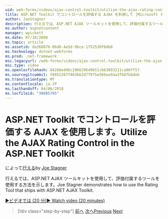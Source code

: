 ```yaml
---
uid: web-forms/videos/ajax-control-toolkit/utilize-the-ajax-rating-control-in-the-aspnet-toolkit
title: ASP.NET Toolkit でコントロールを評価する AJAX を利用して |Microsoft ドキュメント
author: JoeStagner
description: 行えるでは、ASP.NET AJAX ツールキットを使用して、評価付属するツールを使用する方法を示します。
ms.author: aspnetcontent
manager: wpickett
ms.date: 07/10/2008
ms.topic: article
ms.assetid: da366876-06d8-4a5d-9bce-1f52530f04b0
ms.technology: dotnet-webforms
ms.prod: .net-framework
msc.legacyurl: /web-forms/videos/ajax-control-toolkit/utilize-the-ajax-rating-control-in-the-aspnet-toolkit
msc.type: video
ms.openlocfilehash: 04268e49bc296629649b51cb63893211ca06ff57
ms.sourcegitcommit: f8852267f463b62d7f975e56bea9aa3f68fbbdeb
ms.translationtype: MT
ms.contentlocale: ja-JP
ms.lasthandoff: 04/06/2018
ms.locfileid: "30885795"
---
```

<a name="utilize-the-ajax-rating-control-in-the-aspnet-toolkit"></a><span data-ttu-id="91a2a-103">ASP.NET Toolkit でコントロールを評価する AJAX を使用します。</span><span class="sxs-lookup"><span data-stu-id="91a2a-103">Utilize the AJAX Rating Control in the ASP.NET Toolkit</span></span>
====================
<span data-ttu-id="91a2a-104">によって[行える](https://github.com/JoeStagner)</span><span class="sxs-lookup"><span data-stu-id="91a2a-104">by [Joe Stagner](https://github.com/JoeStagner)</span></span>

<span data-ttu-id="91a2a-105">行えるでは、ASP.NET AJAX ツールキットを使用して、評価付属するツールを使用する方法を示します。</span><span class="sxs-lookup"><span data-stu-id="91a2a-105">Joe Stagner demonstrates how to use the Rating Tool that ships with ASP.NET AJAX Toolkit.</span></span>

[<span data-ttu-id="91a2a-106">&#9654;ビデオでは (20 分)</span><span class="sxs-lookup"><span data-stu-id="91a2a-106">&#9654; Watch video (20 minutes)</span></span>](https://channel9.msdn.com/Blogs/ASP-NET-Site-Videos/utilize-the-ajax-rating-control-in-the-aspnet-toolkit)

> [!div class="step-by-step"]
> <span data-ttu-id="91a2a-107">[前へ](how-do-i-the-ajax-toolkit-reorder-control.md)
> [次へ](control-extenders.md)</span><span class="sxs-lookup"><span data-stu-id="91a2a-107">[Previous](how-do-i-the-ajax-toolkit-reorder-control.md)
[Next](control-extenders.md)</span></span>
